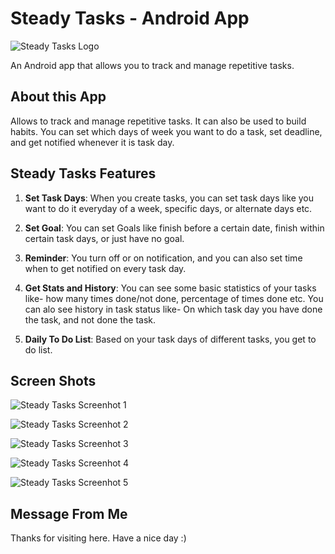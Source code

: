 # Steady Tasks - Android App

![Steady Tasks Logo](./images/steady_square.png)

An Android app that allows you to track and manage repetitive tasks.

## About this App

Allows to track and manage repetitive tasks. It can also be used to build habits. You can set which days of week you want to do a task, set deadline, and get notified whenever it is task day.

## Steady Tasks Features

1. **Set Task Days**: When you create tasks, you can set task days like you want to do it everyday of a week, specific days, or alternate days etc.

2. **Set Goal**: You can set Goals like finish before a certain date, finish within certain task days, or just have no goal.

3. **Reminder**: You turn off or on notification, and you can also set time when to get notified on every task day. 

4. **Get Stats and History**: You can see some basic statistics of your tasks like- how many times done/not done, percentage of times done etc. You can alo see history in task status like- On which task day you have done the task, and not done the task.

5. **Daily To Do List**: Based on your task days of different tasks, you get to do list.

## Screen Shots

![Steady Tasks Screenhot 1](./images/SteadyShot%20(1).png)

![Steady Tasks Screenhot 2](./images/SteadyShot%20(2).png)

![Steady Tasks Screenhot 3](./images/SteadyShot%20(3).png)

![Steady Tasks Screenhot 4](./images/SteadyShot%20(4).png)

![Steady Tasks Screenhot 5](./images/SteadyShot%20(5).png)

## Message From Me

Thanks for visiting here. Have a nice day :)
